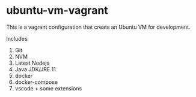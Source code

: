 # ubuntu-vm-vagrant

This is a vagrant configuration that creats an Ubuntu VM for development.

Includes:
1. Git
1. NVM
1. Latest Nodejs
1. Java JDK/JRE 11
1. docker
1. docker-compose
1. vscode + some extensions
